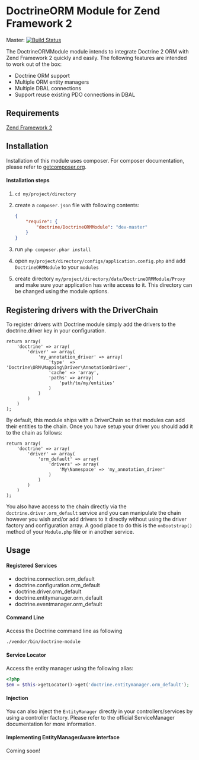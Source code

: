 # DoctrineORM Module for Zend Framework 2

Master: [![Build Status](https://secure.travis-ci.org/doctrine/DoctrineORMModule.png?branch=master)](http://travis-ci.org/doctrine/DoctrineORMModule)

The DoctrineORMModule module intends to integrate Doctrine 2 ORM with Zend Framework 2 quickly
and easily. The following features are intended to work out of the box:

  - Doctrine ORM support
  - Multiple ORM entity managers
  - Multiple DBAL connections
  - Support reuse existing PDO connections in DBAL

## Requirements
[Zend Framework 2](http://www.github.com/zendframework/zf2)

## Installation

Installation of this module uses composer. For composer documentation, please refer to
[getcomposer.org](http://getcomposer.org/).

#### Installation steps

  1. `cd my/project/directory`
  2. create a `composer.json` file with following contents:

     ```json
     {
         "require": {
             "doctrine/DoctrineORMModule": "dev-master"
         }
     }
     ```
  3. run `php composer.phar install`
  4. open `my/project/directory/configs/application.config.php` and add `DoctrineORMModule` to your `modules`
  5. create directory `my/project/directory/data/DoctrineORMModule/Proxy` and make sure your application has write
     access to it. This directory can be changed using the module options.

## Registering drivers with the DriverChain

To register drivers with Doctrine module simply add the drivers to the doctrine.driver key in your configuration.

```
return array(
    'doctrine' => array(
        'driver' => array(
            'my_annotation_driver' => array(
                'type'  => 'Doctrine\ORM\Mapping\Driver\AnnotationDriver',
                'cache' => 'array',
                'paths' => array(
                    'path/to/my/entities'
                )
            )
        )
    )
);
```

By default, this module ships with a DriverChain so that modules can add their entities to the chain. Once you have setup
your driver you should add it to the chain as follows:

```
return array(
    'doctrine' => array(
        'driver' => array(
            'orm_default' => array(
                'drivers' => array(
                    'My\Namespace' => 'my_annotation_driver'
                )
            )
        )
    )
);
```

You also have access to the chain directly via the `doctrine.driver.orm_default` service and you can manipulate the
chain however you wish and/or add drivers to it directly without using the driver factory and configuration array. A
good place to do this is the `onBootstrap()` method of your `Module.php` file or in another service.

## Usage

#### Registered Services

 * doctrine.connection.orm_default
 * doctrine.configuration.orm_default
 * doctrine.driver.orm_default
 * doctrine.entitymanager.orm_default
 * doctrine.eventmanager.orm_default

#### Command Line
Access the Doctrine command line as following

```sh
./vendor/bin/doctrine-module
```

#### Service Locator
Access the entity manager using the following alias:

```php
<?php
$em = $this->getLocator()->get('doctrine.entitymanager.orm_default');
```

#### Injection
You can also inject the `EntityManager` directly in your controllers/services by using a controller factory. Please
refer to the official ServiceManager documentation for more information.

#### Implementing EntityManagerAware interface
Coming soon!
